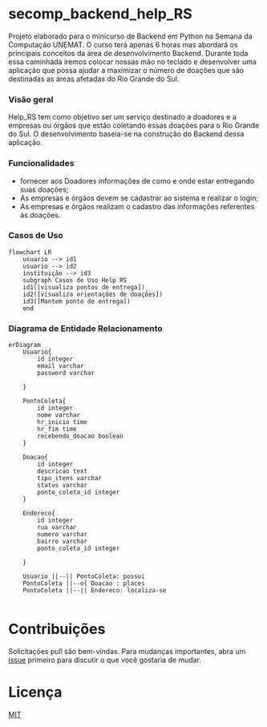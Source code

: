 # secomp_backend_help_RS
Projeto elaborado para o minicurso de Backend em Python na Semana da Computação UNEMAT. O curso terá apenas 6 horas mas abordará os principais conceitos da área de desenvolvimento Backend. Durante toda essa caminhada iremos colocar nossas mão no teclado e desenvolver uma aplicação que possa ajudar a maximizar o número de doações que são destinadas as áreas afetadas do Rio Grande do Sul.

### Visão geral
Help_RS tem como objetivo ser um serviço destinado a doadores e a empresas ou órgãos que estão coletando essas doações para o Rio Grande do Sul. O desenvolvimento baseia-se na construção do Backend dessa aplicação. 

### Funcionalidades
- fornecer aos Doadores informações de como e onde estar entregando suas doações;
- As empresas e órgãos devem se cadastrar ao sistema e realizar o login;
- As empresas e órgãos realizam o cadastro das informações referentes às doações.

### Casos de Uso
```mermaid
flowchart LR
    usuario --> id1
    usuario --> id2
    instituição --> id3
    subgraph Casos de Uso Help RS
    id1([visualiza pontos de entrega])
    id2([visualiza orientações de doações])
    id3([Mantem ponto de entrega])
    end
```

### Diagrama de Entidade Relacionamento 
```mermaid
erDiagram
    Usuario{
        id integer
        email varchar
        password varchar

    }

    PontoColeta{
        id integer
        nome varchar
        hr_inicio time
        hr_fim time
        recebendo_doacao boolean
    }

    Doacao{
        id integer
        descricao text
        tipo_itens varchar
        status varchar
        ponto_coleta_id integer
    }

    Endereco{
        id integer
        rua varchar
        numero varchar
        bairro varchar
        ponto_coleta_id integer

    }

    Usuario ||--|| PontoColeta: possui
    PontoColeta ||--o{ Doacao : places
    PontoColeta ||--|| Endereco: localiza-se
    
```

# Contribuições

Solicitações pull são bem-vindas. Para mudanças importantes, abra um [issue](https://github.com/gustavo-patricio/secomp_backend_help_RS/issues/) primeiro
para discutir o que você gostaria de mudar.

# Licença

[MIT](https://choosealicense.com/licenses/mit/)
